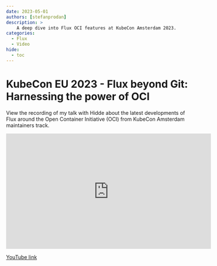 ```yaml
---
date: 2023-05-01
authors: [stefanprodan]
description: >
    A deep dive into Flux OCI features at KubeCon Amsterdam 2023.
categories:
  - Flux
  - Video
hide:
  - toc
---
```


# KubeCon EU 2023 - Flux beyond Git: Harnessing the power of OCI

View the recording of my talk with Hidde about the latest developments of Flux
around the Open Container Initiative (OCI) from KubeCon Amsterdam maintainers track.

<!-- more -->

<iframe width="560" height="315" src="https://www.youtube-nocookie.com/embed/gKR95Kmc5ac?si=sq5_uy7YO2T1aFti" title="YouTube video player" frameborder="0" allow="accelerometer; autoplay; clipboard-write; encrypted-media; gyroscope; picture-in-picture; web-share" allowfullscreen></iframe>

[YouTube link](https://youtu.be/gKR95Kmc5ac?si=sq5_uy7YO2T1aFti)
